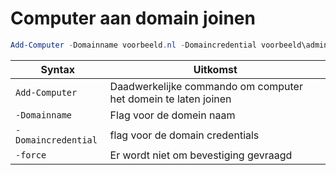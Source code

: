 # Computer aan domain joinen

```powershell
Add-Computer -Domainname voorbeeld.nl -Domaincredential voorbeeld\administrator -restart -force
```

| Syntax | Uitkomst |
| --- | --- |
| `Add-Computer` | Daadwerkelijke commando om computer het domein te laten joinen |
| `-Domainname` | Flag voor de domein naam |
| `-Domaincredential` | flag voor de domain credentials |
| `-force` | Er wordt niet om bevestiging gevraagd |